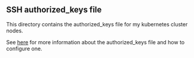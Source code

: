 ## SSH authorized_keys file
This directory contains the authorized_keys file for my kubernetes cluster nodes. 

See [here](https://www.ssh.com/academy/ssh/authorized-key) for more information about the authorized_keys file and how to configure one. 